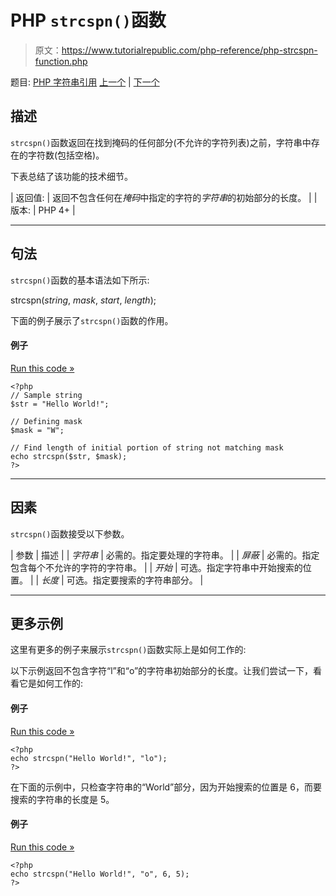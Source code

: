 # PHP `strcspn()`函数

> 原文：<https://www.tutorialrepublic.com/php-reference/php-strcspn-function.php>

题目: [PHP 字符串引用](php-string-functions.php) [上一个](php-strcoll-function.php) | [下一个](php-strip-tags-function.php)

## 描述

`strcspn()`函数返回在找到掩码的任何部分(不允许的字符列表)之前，字符串中存在的字符数(包括空格)。

下表总结了该功能的技术细节。

| 返回值: | 返回不包含任何在*掩码*中指定的字符的*字符串*的初始部分的长度。 |
| 版本: | PHP 4+ |

* * *

## 句法

`strcspn()`函数的基本语法如下所示:

strcspn(*string*, *mask*, *start*, *length*);

下面的例子展示了`strcspn()`函数的作用。

#### 例子

[Run this code »](../codelab.php?topic=php&file=find-length-of-initial-segment-of-string-not-matching-mask "Run this code to view the output")

```
<?php
// Sample string
$str = "Hello World!";

// Defining mask
$mask = "W";

// Find length of initial portion of string not matching mask
echo strcspn($str, $mask);
?>
```

* * *

## 因素

`strcspn()`函数接受以下参数。

| 参数 | 描述 |
| *字符串* | 必需的。指定要处理的字符串。 |
| *屏蔽* | 必需的。指定包含每个不允许的字符的字符串。 |
| *开始* | 可选。指定字符串中开始搜索的位置。 |
| *长度* | 可选。指定要搜索的字符串部分。 |

* * *

## 更多示例

这里有更多的例子来展示`strcspn()`函数实际上是如何工作的:

以下示例返回不包含字符“l”和“o”的字符串初始部分的长度。让我们尝试一下，看看它是如何工作的:

#### 例子

[Run this code »](../codelab.php?topic=php&file=using-multiple-characters-in-mask "Run this code to view the output")

```
<?php
echo strcspn("Hello World!", "lo");
?>
```

在下面的示例中，只检查字符串的“World”部分，因为开始搜索的位置是 6，而要搜索的字符串的长度是 5。

#### 例子

[Run this code »](../codelab.php?topic=php&file=passing-start-and-length-parameters-in-strcspn "Run this code to view the output")

```
<?php
echo strcspn("Hello World!", "o", 6, 5);
?>
```